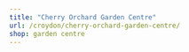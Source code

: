```yaml
---
title: "Cherry Orchard Garden Centre"
url: /croydon/cherry-orchard-garden-centre/
shop: garden centre
---
```

